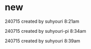 # new

240715 created by suhyouri 8:21am 

240715 created by suhyouri-pi 8:34am 

240715 created by suhyouri 8:39am